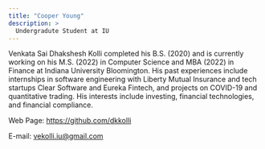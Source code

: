 ```yaml
---
title: "Cooper Young"
description: >
  Undergradute Student at IU
---
```


Venkata Sai Dhakshesh Kolli completed his B.S. (2020) and is currently working on his M.S. (2022) in Computer Science and MBA (2022) in Finance at Indiana University Bloomington. His past experiences include internships in software engineering with Liberty Mutual Insurance and tech startups Clear Software and Eureka Fintech, and projects on COVID-19 and quantitative trading. His interests include investing, financial technologies, and financial compliance. 

Web Page: <https://github.com/dkkolli>

E-mail: vekolli.iu@gmail.com
